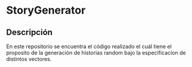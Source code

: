 # StoryGenerator

## Descripción

En este repositorio se encuentra el código realizado el cuál tiene el proposito de la generación de historias random bajo la especificacíon de distintos vectores.
